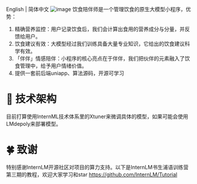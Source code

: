 English | 简体中文
![image](https://github.com/VerhanCao/Dietary-health-program/blob/main/resource/figures/companion-officer.png)
饮食陪伴师是一个管理饮食的原生大模型小程序，优势：
1. 精确营养监控：用户记录饮食后，我们会计算出食用的营养成分与分量，并反馈给用户。
2. 饮食建议有效：大模型经过我们训练具备大量专业知识，它给出的饮食建议科学有效。
3. 「伴伴」情感陪伴：小程序的核心亮点在于伴伴，我们把伙伴的元素融入了饮食管理中，给予用户情绪价值。
4. 提供一套前后端uniapp、算法源码，开源可学习

# 🔗 技术架构
目前打算使用InternML技术体系里的Xtuner来微调具体的模型，如果可能会使用LMdepoly来部署模型。

# 🍀 致谢
特别感谢InternLM开源社区对项目的算力支持。以下是InternLM书生浦语训练营第三期的教程，欢迎大家学习和star
https://github.com/InternLM/Tutorial
